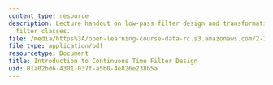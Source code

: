 ```yaml
---
content_type: resource
description: Lecture handout on low-pass filter design and transformation to other
  filter classes.
file: /media/https%3A/open-learning-course-data-rc.s3.amazonaws.com/2-161-signal-processing-continuous-and-discrete-fall-2008/01a02bd64301037fa5b04e826e238b5a_lpfdesign.pdf
file_type: application/pdf
resourcetype: Document
title: Introduction to Continuous Time Filter Design
uid: 01a02bd6-4301-037f-a5b0-4e826e238b5a
---
```

